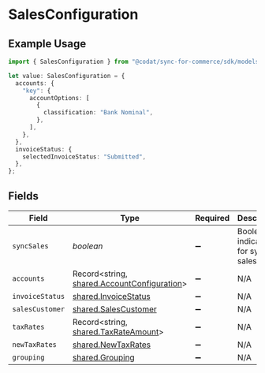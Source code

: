 # SalesConfiguration

## Example Usage

```typescript
import { SalesConfiguration } from "@codat/sync-for-commerce/sdk/models/shared";

let value: SalesConfiguration = {
  accounts: {
    "key": {
      accountOptions: [
        {
          classification: "Bank Nominal",
        },
      ],
    },
  },
  invoiceStatus: {
    selectedInvoiceStatus: "Submitted",
  },
};
```

## Fields

| Field                                                                                             | Type                                                                                              | Required                                                                                          | Description                                                                                       |
| ------------------------------------------------------------------------------------------------- | ------------------------------------------------------------------------------------------------- | ------------------------------------------------------------------------------------------------- | ------------------------------------------------------------------------------------------------- |
| `syncSales`                                                                                       | *boolean*                                                                                         | :heavy_minus_sign:                                                                                | Boolean indicator for syncing sales.                                                              |
| `accounts`                                                                                        | Record<string, [shared.AccountConfiguration](../../../sdk/models/shared/accountconfiguration.md)> | :heavy_minus_sign:                                                                                | N/A                                                                                               |
| `invoiceStatus`                                                                                   | [shared.InvoiceStatus](../../../sdk/models/shared/invoicestatus.md)                               | :heavy_minus_sign:                                                                                | N/A                                                                                               |
| `salesCustomer`                                                                                   | [shared.SalesCustomer](../../../sdk/models/shared/salescustomer.md)                               | :heavy_minus_sign:                                                                                | N/A                                                                                               |
| `taxRates`                                                                                        | Record<string, [shared.TaxRateAmount](../../../sdk/models/shared/taxrateamount.md)>               | :heavy_minus_sign:                                                                                | N/A                                                                                               |
| `newTaxRates`                                                                                     | [shared.NewTaxRates](../../../sdk/models/shared/newtaxrates.md)                                   | :heavy_minus_sign:                                                                                | N/A                                                                                               |
| `grouping`                                                                                        | [shared.Grouping](../../../sdk/models/shared/grouping.md)                                         | :heavy_minus_sign:                                                                                | N/A                                                                                               |